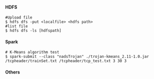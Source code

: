 #### HDFS

```shell
#Upload file
$ hdfs dfs -put <localfile> <hdfs path>
#list file
$ hdfs dfs -ls [hdfspath]

```

#### Spark

```shell
# K-Means algorithm test
$ spark-submit --class "nadsTrojan" ./trojan-kmeans_2.11-1.0.jar /tcpheader/trainSet.txt /tcpheader/tcp_test.txt 3 30 3

```

#### Others

```shell

```

